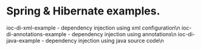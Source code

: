 Spring & Hibernate examples.
===========================
ioc-di-xml-example - dependency injection using xml configuration\n
ioc-di-annotations-example - dependency injection using annotations\n
ioc-di-java-example - dependency injection using java source code\n